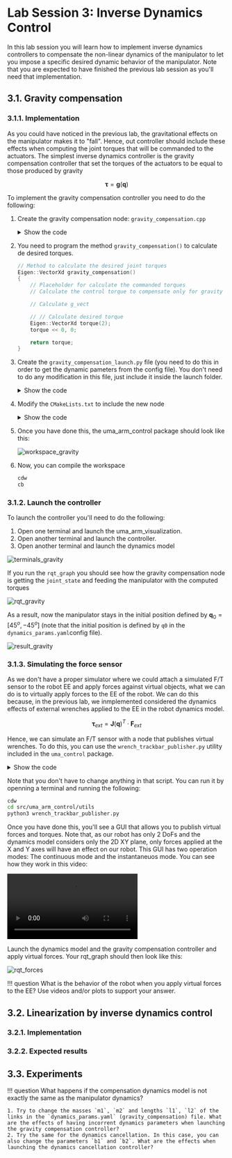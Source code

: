 # Lab Session 3: Inverse Dynamics Control

In this lab session you will learn how to implement inverse dynamics controllers to compensate the non-linear dynamics of the manipulator to let you impose a specific  desired dynamic behavior of the manipulator. Note that you are expected to have finished the previous lab session as you'll need that implementation. 

## 3.1. Gravity compensation

### 3.1.1. Implementation
As you could have noticed in the previous lab, the gravitational effects on the manipulator makes it to "fall". Hence, out controller should include these effects when computing the joint torques that will be commanded to the actuators. The simplest inverse dynamics controller is the gravity compensation controller that set the torques of the actuators to be equal to those produced by gravity 

$$
\boldsymbol{\tau} = \mathbf{g}(\mathbf{q})
$$

To implement the gravity compensation controller you need to do the following:

1. Create the gravity compensation node: `gravity_compensation.cpp`

    <details>
    <summary>Show the code</summary>
    ```cpp title="gravity_compensation.cpp"
        --8<-- "snippets/lab3/gravity_compensation.cpp"
    ```
    </details>

2. You need to program the method `gravity_compensation()` to calculate de desired torques.
    ```cpp
    // Method to calculate the desired joint torques
    Eigen::VectorXd gravity_compensation()
    {
        // Placeholder for calculate the commanded torques
        // Calculate the control torque to compensate only for gravity effects: tau = g(q)

        // Calculate g_vect

        // // Calculate desired torque
        Eigen::VectorXd torque(2);
        torque << 0, 0;

        return torque;
    }
    ```
3. Create the `gravity_compensation_launch.py` file (you need to do this in order to get the dynamic pameters from the config file). You don't need to do any modification in this file, just include it inside the launch folder.
    <details>
    <summary>Show the code</summary>
    ```python title="gravity_compensation_launch.py"
        --8<-- "snippets/lab3/gravity_compensation_launch.py"
    ```
    </details>
4. Modify the `CMakeLists.txt` to include the new node
    <details>
    <summary>Show the code</summary>
    ```cmake title="CMakeLists.txt"
        --8<-- "snippets/lab3/CMakeLists_gravity.txt"
    ```
    </details>
4. Once you have done this, the uma_arm_control package should look like this:

    ![workspace_gravity](images/workspace_gravity.png)

5. Now, you can compile the workspace
    ```bash
    cdw
    cb
    ```

### 3.1.2. Launch the controller

To launch the controller you'll need to do the following:

1. Open one terminal and launch the uma_arm_visualization.
2. Open another terminal and launch the controller.
3. Open another terminal and launch the dynamics model

![terminals_gravity](images/terminals_gravity.png)

If you run the `rqt_graph` you should see how the gravity compensation node is getting the `joint_state` and feeding the manipulator with the computed torques

![rqt_gravity](images/rqt_gravity.png)

As a result, now the manipulator stays in the initial position defined by $\mathbf{q}_0 = [45^o, -45^o]$ (note that the initial position is defined by `q0` in the `dynamics_params.yaml`config file).

![result_gravity](images/result_gravity.png)

### 3.1.3. Simulating the force sensor

As we don't have a proper simulator where we could attach a simulated F/T sensor to the robot EE and apply forces against virtual objects, what we can do is to virtually apply forces to the EE of the robot. We can do this because, in the previous lab, we inmplemented considered the dynamics effects of external wrenches applied to the EE in the robot dynamics model.

$$
\boldsymbol{\tau}_{ext} = \mathbf{J}(\mathbf{q})^T \cdot \mathbf{F}_{ext}
$$

Hence, we can simulate an F/T sensor with a node that publishes virtual wrenches. To do this, you can use the `wrench_trackbar_publisher.py` utility included in the `uma_control` package.

<details>
    <summary>Show the code</summary>
    ```python title="wrench_trackbar_publisher.py"
        --8<-- "snippets/lab3/wrench_trackbar_publisher.py"
    ```
</details>

Note that you don't have to change anything in that script. You can run it by openning a terminal and running the following:

```bash
cdw
cd src/uma_arm_control/utils
python3 wrench_trackbar_publisher.py
```

Once you have done this, you'll see a GUI that allows you to publish virtual forces and torques. Note that, as our robot has only 2 DoFs and the dynamics model considers only the 2D XY plane, only forces applied at the X and Y axes will have an effect on our robot. This GUI has two operation modes: The continuous mode and the instantaneuos mode. You can see how they work in this video:

![type:video](./videos/video_FT_sensor.mp4)

Launch the dynamics model and the gravity compensation controller and apply virtual forces. Your rqt_graph should then look like this:

![rqt_forces](images/rqt_forces.png)

!!! question
    What is the behavior of the robot when you apply virtual forces to the EE? Use videos and/or plots to support your answer.

## 3.2. Linearization by inverse dynamics control

### 3.2.1. Implementation

### 3.2.2. Expected results

## 3.3. Experiments

!!! question
    What happens if the compensation dynamics model is not exactly the same as the manipulator dynamics? 

    1. Try to change the masses `m1`, `m2` and lengths `l1`, `l2` of the links in the `dynamics_params.yaml` (gravity_compensation) file. What are the effects of having incorrent dynamics parameters when launching the gravity compensation controller?
    2. Try the same for the dynamics cancellation. In this case, you can also change the parameters `b1` and `b2`. What are the effects when launching the dynamics cancellation controller?
